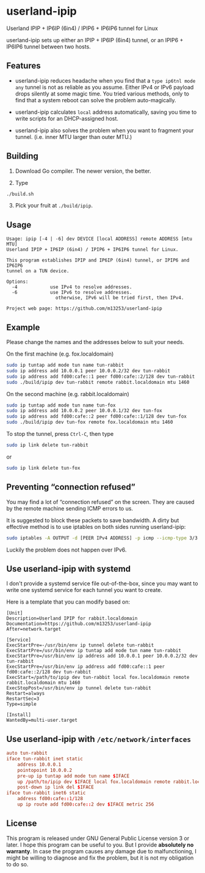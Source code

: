 # userland-ipip

Userland IPIP + IP6IP (6in4) / IPIP6 + IP6IP6 tunnel for Linux

userland-ipip sets up either an IPIP + IP6IP (6in4) tunnel, or an IPIP6 + IP6IP6
tunnel between two hosts.

## Features

- userland-ipip reduces headache when you find that a `type ip6tnl mode any`
  tunnel is not as reliable as you assume. Either IPv4 or IPv6 payload drops
  silently at some magic time. You tried various methods, only to find that a
  system reboot can solve the problem auto-magically.

- userland-ipip calculates `local` address automatically, saving you time to
  write scripts for an DHCP-assigned host.

- userland-ipip also solves the problem when you want to fragment your tunnel.
  (i.e. inner MTU larger than outer MTU.)

## Building

1. Download Go compiler. The newer version, the better.

2. Type
```bash
./build.sh
```

3. Pick your fruit at `./build/ipip`.

## Usage

```
Usage: ipip [-4 | -6] dev DEVICE [local ADDRESS] remote ADDRESS [mtu MTU]
Userland IPIP + IP6IP (6in4) / IPIP6 + IP6IP6 tunnel for Linux.

This program establishes IPIP and IP6IP (6in4) tunnel, or IPIP6 and IP6IP6
tunnel on a TUN device.

Options:
  -4            use IPv4 to resolve addresses.
  -6            use IPv6 to resolve addresses.
                  otherwise, IPv6 will be tried first, then IPv4.

Project web page: https://github.com/m13253/userland-ipip
```

## Example

Please change the names and the addresses below to suit your needs.

On the first machine (e.g. fox.localdomain)
```bash
sudo ip tuntap add mode tun name tun-rabbit
sudo ip address add 10.0.0.1 peer 10.0.0.2/32 dev tun-rabbit
sudo ip address add fd00:cafe::1 peer fd00:cafe::2/128 dev tun-rabbit
sudo ./build/ipip dev tun-rabbit remote rabbit.localdomain mtu 1460
```

On the second machine (e.g. rabbit.localdomain)
```bash
sudo ip tuntap add mode tun name tun-fox
sudo ip address add 10.0.0.2 peer 10.0.0.1/32 dev tun-fox
sudo ip address add fd00:cafe::2 peer fd00:cafe::1/128 dev tun-fox
sudo ./build/ipip dev tun-fox remote fox.localdomain mtu 1460
```

To stop the tunnel, press `Ctrl-C`, then type
```bash
sudo ip link delete tun-rabbit
```
or
```bash
sudo ip link delete tun-fox
```

## Preventing “connection refused”

You may find a lot of “connection refused” on the screen. They are caused by
the remote machine sending ICMP errors to us.

It is suggested to block these packets to save bandwidth. A dirty but effective
method is to use iptables on both sides running userland-ipip:
```bash
sudo iptables -A OUTPUT -d [PEER IPv4 ADDRESS] -p icmp --icmp-type 3/3 -j DROP
```

Luckily the problem does not happen over IPv6.

## Use userland-ipip with systemd

I don't provide a systemd service file out-of-the-box, since you may want to
write one systemd service for each tunnel you want to create.

Here is a template that you can modify based on:
```systemd
[Unit]
Description=Userland IPIP for rabbit.localdomain
Documentation=https://github.com/m13253/userland-ipip
After=network.target

[Service]
ExecStartPre=-/usr/bin/env ip tunnel delete tun-rabbit
ExecStartPre=/usr/bin/env ip tuntap add mode tun name tun-rabbit
ExecStartPre=/usr/bin/env ip address add 10.0.0.1 peer 10.0.0.2/32 dev tun-rabbit
ExecStartPre=/usr/bin/env ip address add fd00:cafe::1 peer fd00:cafe::2/128 dev tun-rabbit
ExecStart=/path/to/ipip dev tun-rabbit local fox.localdomain remote rabbit.localdomain mtu 1460
ExecStopPost=/usr/bin/env ip tunnel delete tun-rabbit
Restart=always
RestartSec=3
Type=simple

[Install]
WantedBy=multi-user.target
```

## Use userland-ipip with `/etc/network/interfaces`

```conf
auto tun-rabbit
iface tun-rabbit inet static
    address 10.0.0.1
    pointopoint 10.0.0.2
    pre-up ip tuntap add mode tun name $IFACE
    up /path/to/ipip dev $IFACE local fox.localdomain remote rabbit.localdomain mtu 1460 &
    post-down ip link del $IFACE
iface tun-rabbit inet6 static
    address fd00:cafe::1/128
    up ip route add fd00:cafe::2 dev $IFACE metric 256
```

## License

This program is released under GNU General Public License version 3 or later.
I hope this program can be useful to you. But I provide **absolutely no
warranty**. In case the program causes any damage due to malfunctioning, I might
be willing to diagnose and fix the problem, but it is not my obligation to
do so.
